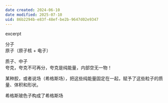 ```yaml
---
date created: 2024-06-10
date modified: 2025-07-10
uid: 86b2294b-e83f-48ef-be2b-9647d02e9347
---
```


excerpt

<!-- more -->

分子  
原子（原子核 + 电子）

质子、中子  
夸克，夸克不可再分，夸克是纯能量，内部空无一物！

某种胶，或者说场（希格斯场），把这些纯能量固定在一起，赋予了这些粒子的质量、体积和形状。

希格斯玻色子构成了希格斯场
